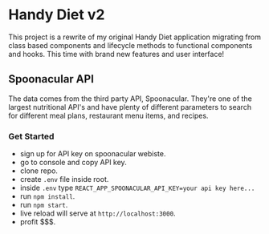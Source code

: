 # Handy Diet v2

This project is a rewrite of my original Handy Diet application migrating from class based components and lifecycle methods to functional components and hooks. This time with brand new features and user interface!

## Spoonacular API

The data comes from the third party API, Spoonacular. They're one of the largest nutritional API's and have plenty of different parameters to search for different meal plans, restaurant menu items, and recipes.

### Get Started

- sign up for API key on spoonacular webiste.
- go to console and copy API key.
- clone repo.
- create `.env` file inside root.
- inside `.env` type `REACT_APP_SPOONACULAR_API_KEY=your api key here...`
- run `npm install`.
- run `npm start`.
- live reload will serve at `http://localhost:3000`.
- profit $$$.